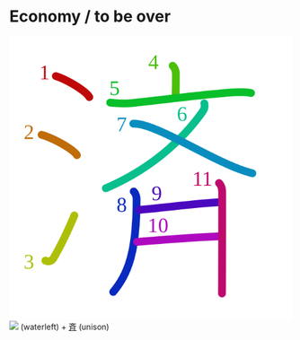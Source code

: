 # Economy / to be over
![6e08](../kanji-colorize/6e08.svg)
[![](http://www.kanjidamage.com/assets/radsmall/water-4770d222295684a6fc1b8e8cec486da119e1bcc2eac91d06622b4671e0098359.jpg)](http://www.kanjidamage.com/kanji/33-water-%E6%B0%B4) (waterleft) + [斉](斉.md) (unison) 